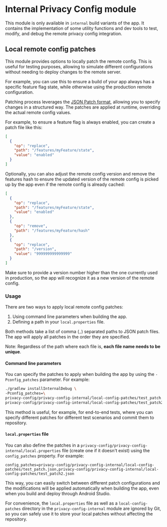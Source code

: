 # Internal Privacy Config module
This module is only available in `internal` build variants of the app. It contains the implementation of some utility functions and dev tools to test, modify, and debug the remote privacy config integration.

## Local remote config patches
This module provides options to locally patch the remote config. This is useful for testing purposes, allowing to simulate different configurations without needing to deploy changes to the remote server.

For example, you can use this to ensure a build of your app always has a specific feature flag state, while otherwise using the production remote configuration.

Patching process leverages the [JSON Patch format](https://jsonpatch.com/), allowing you to specify changes in a structured way. The patches are applied at runtime, overriding the actual remote config values.

For example, to ensure a feature flag is always enabled, you can create a patch file like this:

```json
[
  {
    "op": "replace",
    "path": "/features/myFeature/state",
    "value": "enabled"
  }
]
```

Optionally, you can also adjust the remote config version and remove the features hash to ensure the updated version of the remote config is picked up by the app even if the remote config is already cached:

```json
[
  {
    "op": "replace",
    "path": "/features/myFeature/state",
    "value": "enabled"
  },
  {
    "op": "remove",
    "path": "/features/myFeature/hash"
  },
  {
    "op": "replace",
    "path": "/version",
    "value": "999999999999999"
  }
]
```

Make sure to provide a version number higher than the one currently used in production, so the app will recognize it as a new version of the remote config.

### Usage
There are two ways to apply local remote config patches:
1. Using command line parameters when building the app.
2. Defining a path in your `local.properties` file.

Both methods take a list of comma (`,`) separated paths to JSON patch files. The app will apply all patches in the order they are specified.

Note: Regardless of the path where each file is, **each file name needs to be unique**.

#### Command line parameters
You can specify the patches to apply when building the app by using the `-Pconfig_patches` parameter. For example:
```bash
./gradlew installInternalDebug \
-Pconfig_patches=\
privacy-config/privacy-config-internal/local-config-patches/test_patch.json,\
privacy-config/privacy-config-internal/local-config-patches/test_patch2.json
```
This method is useful, for example, for end-to-end tests, where you can specify different patches for different test scenarios and commit them to repository.

#### `local.properties` file
You can also define the patches in a `privacy-config/privacy-config-internal/local.properties` file (create one if it doesn't exist) using the `config_patches` property. For example:
```
config_patches=privacy-config/privacy-config-internal/local-config-patches/test_patch.json,privacy-config/privacy-config-internal/local-config-patches/test_patch2.json
```

This way, you can easily switch between different patch configurations and the modifications will be applied automatically when building the app, even when you build and deploy through Android Studio.

For convenience, the `local.properties` file as well as a `local-config-patches` directory in the `privacy-config-internal` module are ignored by Git, so you can safely use it to store your local patches without affecting the repository.